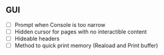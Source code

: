 ## GUI
- [ ] Prompt when Console is too narrow
- [ ] Hidden cursor for pages with no interactible content
- [ ] Hideable headers
- [ ] Method to quick print memory (Reaload and Print buffer)
